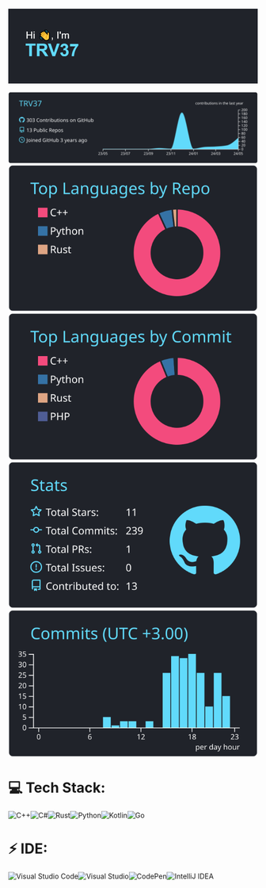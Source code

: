 <!-- ![Alt Text](./pictures/name.png)

![](https://github-profile-summary-cards.vercel.app/api/cards/profile-details?username=TRV37&theme=react)

[![Top Langs](https://github-profile-summary-cards.vercel.app/api/cards/stats?username=TRV37&theme=react)](https://github.com/TRV37)
[![Top Langs](https://github-profile-summary-cards.vercel.app/api/cards/most-commit-language?username=TRV37&theme=react)](https://github.com/TRV37)
[![Top Langs](https://github-profile-summary-cards.vercel.app/api/cards/repos-per-language?username=TRV37&theme=react)](https://github.com/TRV37)
[![Top Langs](https://github-profile-summary-cards.vercel.app/api/cards/productive-time?username=TRV37&theme=react)](https://github.com/TRV37)
-->


<p align="left">
  <img src="./pictures/name.png" alt="Alt Text" width="700">
</p>

[![](https://raw.githubusercontent.com/TRV37/TRV37/main/profile-summary-card-output/react/0-profile-details.svg)](https://github.com/vn7n24fzkq/github-profile-summary-cards)
[![](https://raw.githubusercontent.com/TRV37/TRV37/main/profile-summary-card-output/react/1-repos-per-language.svg)](https://github.com/vn7n24fzkq/github-profile-summary-cards) [![](https://raw.githubusercontent.com/TRV37/TRV37/main/profile-summary-card-output/react/2-most-commit-language.svg)](https://github.com/vn7n24fzkq/github-profile-summary-cards)
[![](https://raw.githubusercontent.com/TRV37/TRV37/main/profile-summary-card-output/react/3-stats.svg)](https://github.com/vn7n24fzkq/github-profile-summary-cards) [![](https://raw.githubusercontent.com/TRV37/TRV37/main/profile-summary-card-output/react/4-productive-time.svg)](https://github.com/vn7n24fzkq/github-profile-summary-cards)

# 💻 Tech Stack:
![C++](https://img.shields.io/badge/c++-%2300599C.svg?style=for-the-badge&logo=c%2B%2B&logoColor=white)![C#](https://img.shields.io/badge/c%23-%23239120.svg?style=for-the-badge&logo=csharp&logoColor=white)![Rust](https://img.shields.io/badge/rust-%23000000.svg?style=for-the-badge&logo=rust&logoColor=white)![Python](https://img.shields.io/badge/python-3670A0?style=for-the-badge&logo=python&logoColor=ffdd54)![Kotlin](https://img.shields.io/badge/kotlin-%237F52FF.svg?style=for-the-badge&logo=kotlin&logoColor=white)![Go](https://img.shields.io/badge/go-%2300ADD8.svg?style=for-the-badge&logo=go&logoColor=white)

# ⚡ IDE:
![Visual Studio Code](https://img.shields.io/badge/Visual%20Studio%20Code-0078d7.svg?style=for-the-badge&logo=visual-studio-code&logoColor=white)![Visual Studio](https://img.shields.io/badge/Visual%20Studio-5C2D91.svg?style=for-the-badge&logo=visual-studio&logoColor=white)![CodePen](https://img.shields.io/badge/CodePen-white?style=for-the-badge&logo=codepen&logoColor=black)![IntelliJ IDEA](https://img.shields.io/badge/IntelliJIDEA-000000.svg?style=for-the-badge&logo=intellij-idea&logoColor=white)

<!--
**TRV37/TRV37** is a ✨ _special_ ✨ repository because its `README.md` (this file) appears on your GitHub profile.

Here are some ideas to get you started:

- 🔭 I’m currently working on ...
- 🌱 I’m currently learning ...
- 👯 I’m looking to collaborate on ...
- 🤔 I’m looking for help with ...
- 💬 Ask me about ...
- 📫 How to reach me: ...
- 😄 Pronouns: ...
- ⚡ Fun fact: ...
-->
